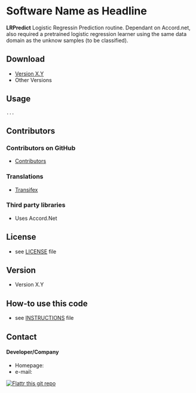 Software Name as Headline
======
**LRPredict** Logistic Regressin Prediction routine. Dependant on Accord.net, also required a pretrained logistic regression
learner using the same data domain as the unknow samples (to be classified).


## Download
* [Version X.Y](https:https://github.com/msbobh/LR-Predict.git/archive/master.zip)
* Other Versions

## Usage
```$ git clone https://github.com/msbobh/LR-Predict.git
...
```
## Contributors

### Contributors on GitHub
* [Contributors](https://github.com/username/sw-name/graphs/contributors)

### Translations
* [Transifex](https://www.transifex.com/projects/p/sw-name/)

### Third party libraries
* Uses Accord.Net 

## License 
* see [LICENSE](https://github.com/username/sw-name/blob/master/LICENSE.md) file

## Version 
* Version X.Y

## How-to use this code
* see [INSTRUCTIONS](https://github.com/username/sw-name/blob/master/INSTRUCTIONS.md) file

## Contact
#### Developer/Company
* Homepage: 
* e-mail: 

[![Flattr this git repo](http://api.flattr.com/button/flattr-badge-large.png)](https://flattr.com/submit/auto?user_id=username&url=https://github.com/username/sw-name&title=sw-name&language=&tags=github&category=software) 